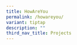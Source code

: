 ```yaml
---
title: HowAreYou
permalink: /howareyou/
variant: tiptap
description: ""
third_nav_title: Projects
---
```

